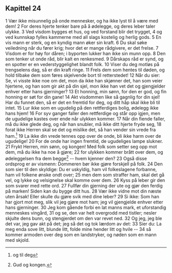 ## Kapittel 24

1 Vær ikke misunnelig på onde mennesker, og ha ikke lyst til å være med dem! 
2 For deres hjerte tenker bare på å ødelegge, og deres leber taler ulykke. 
3 Ved visdom bygges et hus, og ved forstand blir det trygget, 
4 og ved kunnskap fylles kammerne med all slags kostelig og herlig gods. 
5 En vis mann er sterk, og en kyndig mann øker sin kraft. 
6 Du skal søke veiledning når du fører krig; hvor det er mange rådgivere, er det frelse. 
7 Visdom er for høy for dåren; i byporten lukker han ikke sin munn opp. 
8 Den som tenker ut onde råd, blir kalt en renkesmed. 
9 Dårskaps råd er synd, og en spotter er en vederstyggelighet blandt folk. 
10 Viser du deg motløs på trengselens dag, så er din kraft ringe. 
11 Frels dem som hentes til døden, og hold tilbake dem som føres skjelvende bort til retterstedet! 
12 Når du sier: Se, vi visste ikke noe om det, mon da ikke han skjønner det, han som veier hjertene, og han som gir akt på din sjel, mon ikke han vet det og gjengjelder enhver etter hans gjerninger? 
13 Et honning, min sønn, for den er god, og fin honning er søt for din gane! 
14 Akt visdommen like så gagnlig for din sjel! Har du funnet den, så er det en fremtid for deg, og ditt håp skal ikke bli til intet. 
15 Lur ikke som en ugudelig på den rettferdiges bolig, ødelegg ikke hans hjem! 
16 For syv ganger faller den rettferdige og står opp igjen, men de ugudelige kastes over ende når ulykken kommer. 
17 Når din fiende faller, må du ikke glede deg, og når han snubler, må ikke ditt hjerte fryde seg, 
18 forat ikke Herren skal se det og mislike det, så han vender sin vrede fra ham.[^1] 
19 La ikke din vrede tennes opp over de onde, bli ikke harm over de ugudelige! 
20 For de onde har ingen fremtid, de ugudeliges lampe slukner. 
21 Frykt Herren, min sønn, og kongen! Med folk som setter seg opp mot dem, må du ikke ha noe å gjøre; 
22 for ulykken kommer brått over dem, og ødeleggelsen fra dem begge[^2] -- hvem kjenner den? 
23 Også disse ordsprog er av vismenn: Dommeren bør ikke gjøre forskjell på folk. 
24 Den som sier til den skyldige: Du er uskyldig, ham vil folkeslagene forbanne, ham vil folkene ønske ondt over; 
25 men dem som straffer ham, skal det gå vel, og lykke og velsignelse skal komme over dem. 
26 Kyss på leber gir den som svarer med rette ord. 
27 Fullfør din gjerning der ute og gjør den ferdig på marken! Siden kan du bygge ditt hus. 
28 Vær ikke vidne mot din næste uten årsak! Eller skulle du gjøre svik med dine leber? 
29 Si ikke: Som han har gjort mot meg, slik vil jeg gjøre mot ham; jeg vil gjengjelde enhver etter hans gjerninger. 
30 Jeg kom gående forbi en lat manns mark, et uforstandig menneskes vingård, 
31 og se, den var helt overgrodd med tistler; nesler skjulte dens bunn, og stengjerdet om den var revet ned. 
32 Og jeg, jeg ble det var, jeg gav akt på det; jeg så det og tok lærdom av det: 
33 Sier du: La meg enda sove litt, blunde litt, folde mine hender litt og hvile -- 
34 så kommer armoden over deg som en landstryker, og nøden som en mann med skjold.

[^1]: og til deg
[^2]: Gud og kongen.